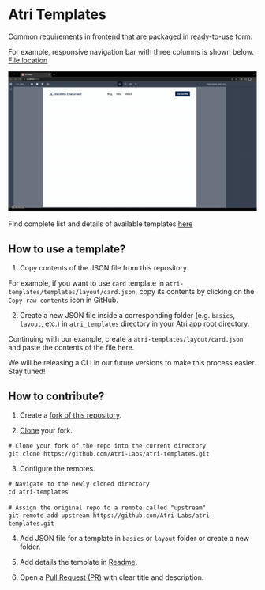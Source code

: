 # Atri Templates
Common requirements in frontend that are packaged in ready-to-use form. 

For example, responsive navigation bar with three columns is shown below. 
[File location](templates/basics/responsive_navigation_bar.json)

![Preview](static/responsive_navbar.gif)

Find complete list and details of available templates [here](templates/README.md)

## How to use a template?

1. Copy contents of the JSON file from this repository. 

For example, if you want to use `card` template in `atri-templates/templates/layout/card.json`, copy its contents by clicking on the `Copy raw contents` icon in GitHub. 

2. Create a new JSON file inside a corresponding folder (e.g. `basics`, `layout`, etc.) in `atri_templates` directory in your Atri app root directory. 

Continuing with our example, create a `atri-templates/layout/card.json` and paste the contents of the file here. 

We will be releasing a CLI in our future versions to make this process easier. Stay tuned!

## How to contribute?

1. Create a [fork of this repository](https://docs.github.com/en/get-started/quickstart/fork-a-repo#forking-a-repository). 

2. [Clone](https://docs.github.com/en/get-started/quickstart/contributing-to-projects#cloning-a-fork) your fork. 

```shell
# Clone your fork of the repo into the current directory
git clone https://github.com/Atri-Labs/atri-templates.git
```

3. Configure the remotes. 

```shell
# Navigate to the newly cloned directory
cd atri-templates

# Assign the original repo to a remote called "upstream"
git remote add upstream https://github.com/Atri-Labs/atri-templates.git
```

4. Add JSON file for a template in `basics` or `layout` folder or create a new folder. 

5. Add details the template in [Readme](templates/README.md). 

6. Open a [Pull Request (PR)](https://docs.github.com/en/pull-requests/collaborating-with-pull-requests/proposing-changes-to-your-work-with-pull-requests/creating-a-pull-request-from-a-fork) with clear title and description.